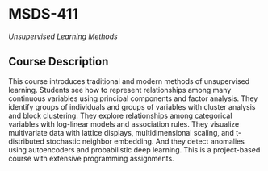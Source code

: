 # MSDS-411
*Unsupervised Learning Methods*

## Course Description
This course introduces traditional and modern methods of unsupervised learning. Students see how to represent relationships among many continuous variables using principal components and factor analysis. They identify groups of individuals and groups of variables with cluster analysis and block clustering. They explore relationships among categorical variables with log-linear models and association rules. They visualize multivariate data with lattice displays, multidimensional scaling, and t-distributed stochastic neighbor embedding. And they detect anomalies using autoencoders and probabilistic deep learning. This is a project-based course with extensive programming assignments.
